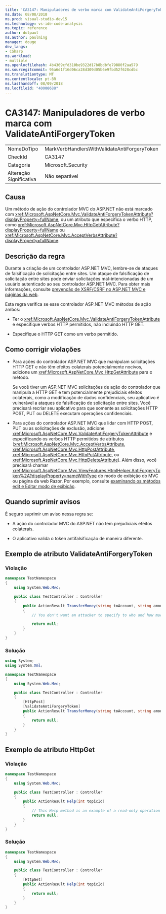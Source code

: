 ```yaml
---
title: 'CA3147: Manipuladores de verbo marca com ValidateAntiForgeryToken'
ms.date: 08/08/2018
ms.prod: visual-studio-dev15
ms.technology: vs-ide-code-analysis
ms.topic: reference
author: dotpaul
ms.author: paulming
manager: douge
dev_langs:
- CSharp
ms.workload:
- multiple
ms.openlocfilehash: 4b4369cfd310be9322d17b8bdbfe79880f2aa579
ms.sourcegitcommit: 96a6d1f16d06ca28d309d05b6e9fbd52f628cdbc
ms.translationtype: MT
ms.contentlocale: pt-BR
ms.lasthandoff: 08/09/2018
ms.locfileid: "40008688"
---
```

# <a name="ca3147-mark-verb-handlers-with-validateantiforgerytoken"></a>CA3147: Manipuladores de verbo marca com ValidateAntiForgeryToken

|||
|-|-|
|NomeDoTipo|MarkVerbHandlersWithValidateAntiForgeryToken|
|CheckId|CA3147|
|Categoria|Microsoft.Security|
|Alteração Significativa|Não separável|

## <a name="cause"></a>Causa

Um método de ação do controlador MVC do ASP.NET não está marcado com <xref:Microsoft.AspNetCore.Mvc.ValidateAntiForgeryTokenAttribute?displayProperty=fullName>, ou um atributo que especifica o verbo HTTP, como <xref:Microsoft.AspNetCore.Mvc.HttpGetAttribute?displayProperty=fullName> ou <xref:Microsoft.AspNetCore.Mvc.AcceptVerbsAttribute?displayProperty=fullName>.

## <a name="rule-description"></a>Descrição da regra

Durante a criação de um controlador ASP.NET MVC, lembre-se de ataques de falsificação de solicitação entre sites. Um ataque de falsificação de solicitação entre sites pode enviar solicitações mal-intencionadas de um usuário autenticado ao seu controlador ASP.NET MVC. Para obter mais informações, consulte [prevenção de XSRF/CSRF no ASP.NET MVC e páginas da web](/aspnet/mvc/overview/security/xsrfcsrf-prevention-in-aspnet-mvc-and-web-pages).

Esta regra verifica se esse controlador ASP.NET MVC métodos de ação ambos:

- Ter o <xref:Microsoft.AspNetCore.Mvc.ValidateAntiForgeryTokenAttribute> e especifique verbos HTTP permitidos, não incluindo HTTP GET.

- Especifique o HTTP GET como um verbo permitido.

## <a name="how-to-fix-violations"></a>Como corrigir violações

- Para ações do controlador ASP.NET MVC que manipulam solicitações HTTP GET e não têm efeitos colaterais potencialmente nocivos, adicione um <xref:Microsoft.AspNetCore.Mvc.HttpGetAttribute> para o método.

   Se você tiver um ASP.NET MVC solicitações de ação do controlador que manipula a HTTP GET e tem potencialmente prejudiciais efeitos colaterais, como a modificação de dados confidenciais, seu aplicativo é vulnerável a ataques de falsificação de solicitação entre sites.  Você precisará recriar seu aplicativo para que somente as solicitações HTTP POST, PUT ou DELETE executam operações confidenciais.

- Para ações do controlador ASP.NET MVC que lidar com HTTP POST, PUT ou as solicitações de exclusão, adicione <xref:Microsoft.AspNetCore.Mvc.ValidateAntiForgeryTokenAttribute> e especificando os verbos HTTP permitidos de atributos (<xref:Microsoft.AspNetCore.Mvc.AcceptVerbsAttribute>, <xref:Microsoft.AspNetCore.Mvc.HttpPostAttribute>, <xref:Microsoft.AspNetCore.Mvc.HttpPutAttribute>, ou <xref:Microsoft.AspNetCore.Mvc.HttpDeleteAttribute>). Além disso, você precisará chamar <xref:Microsoft.AspNetCore.Mvc.ViewFeatures.HtmlHelper.AntiForgeryToken%2A?displayProperty=nameWithType> do modo de exibição do MVC ou página da web Razor. Por exemplo, consulte [examinando os métodos edit e Editar modo de exibição](/aspnet/mvc/overview/getting-started/introduction/examining-the-edit-methods-and-edit-view).

## <a name="when-to-suppress-warnings"></a>Quando suprimir avisos

É seguro suprimir um aviso nessa regra se:

- A ação do controlador MVC do ASP.NET não tem prejudiciais efeitos colaterais.

- O aplicativo valida o token antifalsificação de maneira diferente.

## <a name="validateantiforgerytoken-attribute-example"></a>Exemplo de atributo ValidateAntiForgeryToken

### <a name="violation"></a>Violação

```csharp
namespace TestNamespace
{
    using System.Web.Mvc;

    public class TestController : Controller
    {
        public ActionResult TransferMoney(string toAccount, string amount)
        {
            // You don't want an attacker to specify to who and how much money to transfer.

            return null;
        }
    }
}
```

### <a name="solution"></a>Solução

```csharp
using System;
using System.Xml;

namespace TestNamespace
{
    using System.Web.Mvc;

    public class TestController : Controller
    {
        [HttpPost]
        [ValidateAntiForgeryToken]
        public ActionResult TransferMoney(string toAccount, string amount)
        {
            return null;
        }
    }
}
```

## <a name="httpget-attribute-example"></a>Exemplo de atributo HttpGet

### <a name="violation"></a>Violação

```csharp
namespace TestNamespace
{
    using System.Web.Mvc;

    public class TestController : Controller
    {
        public ActionResult Help(int topicId)
        {
            // This Help method is an example of a read-only operation with no harmful side effects.
            return null;
        }
    }
}
```

### <a name="solution"></a>Solução

```csharp
namespace TestNamespace
{
    using System.Web.Mvc;

    public class TestController : Controller
    {
        [HttpGet]
        public ActionResult Help(int topicId)
        {
            return null;
        }
    }
}
```

